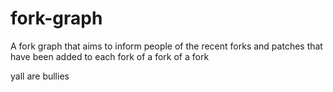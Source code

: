 # fork-graph
A fork graph that aims to inform people of the recent forks and patches that have been added to each fork of a fork of a fork

yall are bullies
